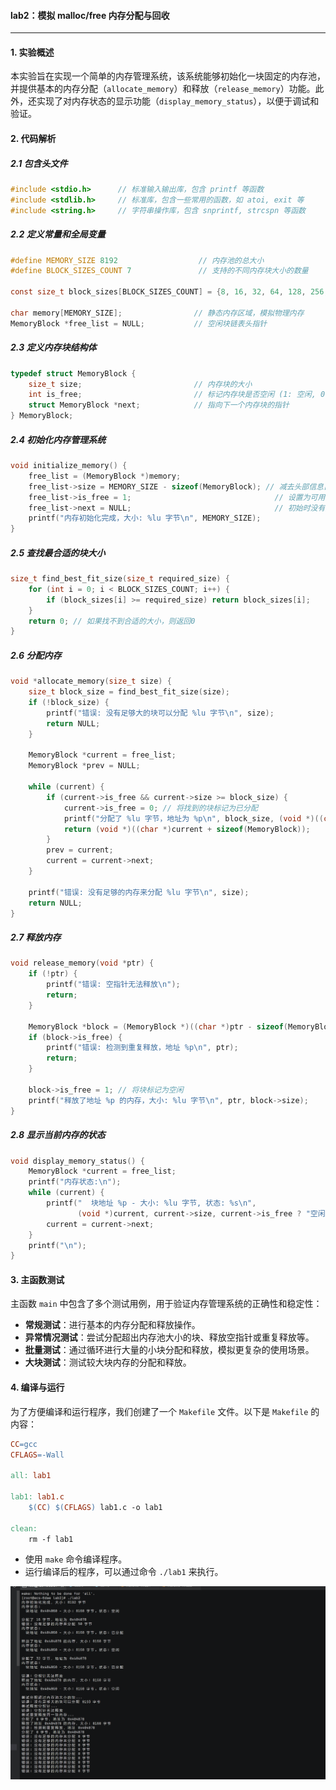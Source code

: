 #### lab2：模拟 malloc/free 内存分配与回收
---

#### 1. 实验概述

本实验旨在实现一个简单的内存管理系统，该系统能够初始化一块固定的内存池，并提供基本的内存分配（`allocate_memory`）和释放（`release_memory`）功能。此外，还实现了对内存状态的显示功能（`display_memory_status`），以便于调试和验证。

#### 2. 代码解析

##### 2.1 包含头文件

```c
#include <stdio.h>      // 标准输入输出库，包含 printf 等函数
#include <stdlib.h>     // 标准库，包含一些常用的函数，如 atoi, exit 等
#include <string.h>     // 字符串操作库，包含 snprintf, strcspn 等函数
```

##### 2.2 定义常量和全局变量

```c
#define MEMORY_SIZE 8192                  // 内存池的总大小
#define BLOCK_SIZES_COUNT 7               // 支持的不同内存块大小的数量

const size_t block_sizes[BLOCK_SIZES_COUNT] = {8, 16, 32, 64, 128, 256, 512}; // 定义支持的固定内存块大小

char memory[MEMORY_SIZE];                // 静态内存区域，模拟物理内存
MemoryBlock *free_list = NULL;           // 空闲块链表头指针
```

##### 2.3 定义内存块结构体

```c
typedef struct MemoryBlock {
    size_t size;                         // 内存块的大小
    int is_free;                         // 标记内存块是否空闲 (1: 空闲, 0: 已分配)
    struct MemoryBlock *next;            // 指向下一个内存块的指针
} MemoryBlock;
```

##### 2.4 初始化内存管理系统

```c
void initialize_memory() {
    free_list = (MemoryBlock *)memory;
    free_list->size = MEMORY_SIZE - sizeof(MemoryBlock); // 减去头部信息占用的空间
    free_list->is_free = 1;                                // 设置为可用状态
    free_list->next = NULL;                                // 初始时没有其他块
    printf("内存初始化完成，大小: %lu 字节\n", MEMORY_SIZE);
}
```

##### 2.5 查找最合适的块大小

```c
size_t find_best_fit_size(size_t required_size) {
    for (int i = 0; i < BLOCK_SIZES_COUNT; i++) {
        if (block_sizes[i] >= required_size) return block_sizes[i];
    }
    return 0; // 如果找不到合适的大小，则返回0
}
```

##### 2.6 分配内存

```c
void *allocate_memory(size_t size) {
    size_t block_size = find_best_fit_size(size);
    if (!block_size) {
        printf("错误: 没有足够大的块可以分配 %lu 字节\n", size);
        return NULL;
    }

    MemoryBlock *current = free_list;
    MemoryBlock *prev = NULL;

    while (current) {
        if (current->is_free && current->size >= block_size) {
            current->is_free = 0; // 将找到的块标记为已分配
            printf("分配了 %lu 字节，地址为 %p\n", block_size, (void *)((char *)current + sizeof(MemoryBlock)));
            return (void *)((char *)current + sizeof(MemoryBlock));
        }
        prev = current;
        current = current->next;
    }

    printf("错误: 没有足够的内存来分配 %lu 字节\n", size);
    return NULL;
}
```

##### 2.7 释放内存

```c
void release_memory(void *ptr) {
    if (!ptr) {
        printf("错误: 空指针无法释放\n");
        return;
    }

    MemoryBlock *block = (MemoryBlock *)((char *)ptr - sizeof(MemoryBlock)); // 回退到块头部
    if (block->is_free) {
        printf("错误: 检测到重复释放，地址 %p\n", ptr);
        return;
    }

    block->is_free = 1; // 将块标记为空闲
    printf("释放了地址 %p 的内存，大小: %lu 字节\n", ptr, block->size);
}
```

##### 2.8 显示当前内存的状态

```c
void display_memory_status() {
    MemoryBlock *current = free_list;
    printf("内存状态:\n");
    while (current) {
        printf("  块地址 %p - 大小: %lu 字节, 状态: %s\n",
               (void *)current, current->size, current->is_free ? "空闲" : "已分配");
        current = current->next;
    }
    printf("\n");
}
```

#### 3. 主函数测试

主函数 `main` 中包含了多个测试用例，用于验证内存管理系统的正确性和稳定性：

- **常规测试**：进行基本的内存分配和释放操作。
- **异常情况测试**：尝试分配超出内存池大小的块、释放空指针或重复释放等。
- **批量测试**：通过循环进行大量的小块分配和释放，模拟更复杂的使用场景。
- **大块测试**：测试较大块内存的分配和释放。

#### 4. 编译与运行

为了方便编译和运行程序，我们创建了一个 `Makefile` 文件。以下是 `Makefile` 的内容：

```makefile
CC=gcc
CFLAGS=-Wall

all: lab1

lab1: lab1.c
	$(CC) $(CFLAGS) lab1.c -o lab1

clean:
	rm -f lab1
```

- 使用 `make` 命令编译程序。
- 运行编译后的程序，可以通过命令 `./lab1` 来执行。

![image](https://github.com/n-i-c-e-ck/openeuler_lab/blob/main/lab2.png)
